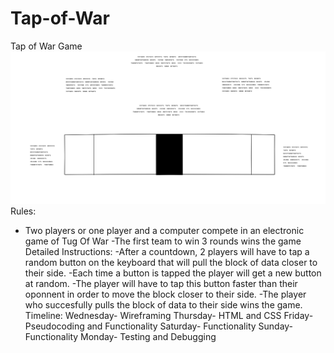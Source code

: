 # Tap-of-War
Tap of War Game ![alt text](https://github.com/LawrenceObote/Tap-of-War/blob/master/assets/WireFrame/Home-Page.png "Logo Title Text 1")
Rules:
- Two players or one player and a computer compete in an electronic game of Tug Of War
-The first team to win 3 rounds wins the game
Detailed Instructions:
-After a countdown, 2 players will have to tap a random button on the keyboard that will pull the block of data closer to their side.
-Each time a button is tapped the player will get a new button at random.
-The player will have to tap this button faster than their oponnent in order to move the block closer to their side.
-The player who succesfully pulls the block of data to their side wins the game.
Timeline:
Wednesday- Wireframing
Thursday- HTML and CSS
Friday- Pseudocoding and Functionality
Saturday- Functionality
Sunday- Functionality
Monday- Testing and Debugging